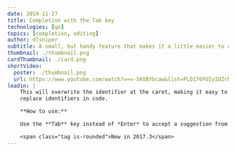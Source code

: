 ```yaml
---
date: 2019-11-27
title: Completion with the Tab key
technologies: [go]
topics: [completion, editing]
author: dlsniper
subtitle: A small, but handy feature that makes it a little easier to complete symbol names.
thumbnail: ./thumbnail.png
cardThumbnail: ./card.png
shortVideo:
  poster: ./thumbnail.png
  url: https://www.youtube.com/watch?v=v-SK8BYbcaw&list=PLQ176FUIyIUZrbrlz4AY1V8VzBJKZyVlW&index=27
leadin: |
    This will overwrite the identifier at the caret, making it easy to quickly
    replace identifiers in code.

    **How to use:**

    Use the **Tab** key instead of *Enter* to accept a suggestion from list.

    <span class="tag is-rounded">New in 2017.3</span>
---
```

